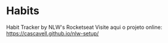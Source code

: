 # Habits
Habit Tracker by NLW's Rocketseat
Visite aqui o projeto online: https://cascavell.github.io/nlw-setup/
